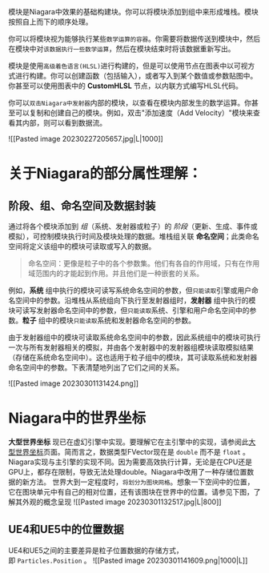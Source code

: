 模块是Niagara中效果的基础构建块。你可以将模块添加到组中来形成堆栈。模块按照自上而下的顺序处理。

你可以将模块视为能够执行某些`数学运算的容器`。你需要将数据传送到模块中，然后在模块中对`该数据执行一些数学运算`，然后在模块结束时将该数据重新写出。

模块是使用`高级着色语言(HLSL)`进行构建的，但是可以使用节点在图表中以可视方式进行构建。你可以创建函数（包括输入），或者写入到某个数值或参数贴图中。你甚至可以使用图表中的 **CustomHLSL** 节点，以内联方式编写HLSL代码。

你可以`双击Niagara中发射器`内部的模块，以查看在模块内部发生的数学运算。你甚至可以复制和创建自己的模块。例如，双击"添加速度（Add Velocity）"模块来查看其内部，则可以看到数据流。

![[Pasted image 20230227205657.jpg|L|1000]]


# 关于Niagara的部分属性理解：

## 阶段、组、命名空间及数据封装

通过将各个模块添加到 _组_（系统、发射器或粒子）的 _阶段_（更新、生成、事件或模拟），可控制模块执行时间及模块处理的数据。堆栈组关联 **命名空间**；此类命名空间将定义该组中的模块可读取或写入的数据。

> 命名空间：更像是粒子中的各个参数集。他们有各自的作用域，只有在作用域范围内的才能起到作用。并且他们是一种嵌套的关系。

例如，**系统** 组中执行的模块可读写系统命名空间的参数，但`只能读取`引擎或用户命名空间中的参数。沿堆栈从系统组向下执行至发射器组时，**发射器** 组中执行的模块可读写发射器命名空间中的参数，但`只能读取`系统、引擎和用户命名空间中的参数。**粒子** 组中的模块`只能读取`系统和发射器命名空间的参数。

由于发射器组中的模块可读取系统命名空间中的参数，因此系统组中的模块可执行一次与所有发射器相关的模拟，并由各个发射器中的发射器组模块读取模拟结果（存储在系统命名空间中）。这也适用于粒子组中的模块，其可读取系统和发射器命名空间中的参数。下表清楚地列出了它们之间的关系。

![[Pasted image 20230301131424.png]]

# Niagara中的世界坐标
**大型世界坐标** 现已在虚幻引擎中实现。要理解它在主引擎中的实现，请参阅此[大型世界坐标](https://docs.unrealengine.com/5.0/zh-CN/large-world-coordinates-in-unreal-engine-5)页面。简而言之，数据类型FVector现在是 `double` 而不是 `float` 。
Niagara实现与主引擎的实现不同。因为需要高效执行计算，无论是在CPU还是GPU上，都存在限制，导致无法处理double。Niagara中改用了一种存储位置数据的新方法。
世界大到一定程度时，`将划分为图块网格`。想象一下空间中的位置，它在图块单元中有自己的相对位置，还有该图块在世界中的位置。请参见下图，了解其外观的概念呈现
![[Pasted image 20230301132517.jpg|L|800]]


## UE4和UE5中的位置数据
UE4和UE5之间的主要差异是粒子位置数据的存储方式，即 `Particles.Position` 。
![[Pasted image 20230301141609.png|1000|L]]

